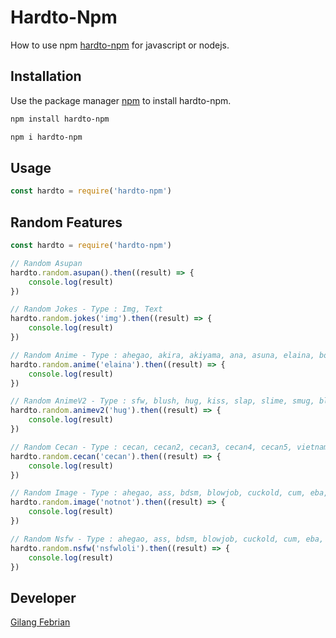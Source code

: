 # Hardto-Npm

How to use npm [hardto-npm](https://www.npmjs.com/package/hardto-npm) for javascript or nodejs.

## Installation

Use the package manager [npm](https://www.npmjs.com/package/hardto-npm) to install hardto-npm.

```bash
npm install hardto-npm
```

```bash
npm i hardto-npm
```

## Usage

```javascript
const hardto = require('hardto-npm')
```

## Random Features

```javascript
const hardto = require('hardto-npm')

// Random Asupan
hardto.random.asupan().then((result) => {
    console.log(result)
})

// Random Jokes - Type : Img, Text
hardto.random.jokes('img').then((result) => {
    console.log(result)
})

// Random Anime - Type : ahegao, akira, akiyama, ana, asuna, elaina, boruto, chitanda, ayuzawa, miku, sagiri
hardto.random.anime('elaina').then((result) => {
    console.log(result)
})

// Random AnimeV2 - Type : sfw, blush, hug, kiss, slap, slime, smug, blowjob, nsfwNeko, nsfw
hardto.random.animev2('hug').then((result) => {
    console.log(result)
})

// Random Cecan - Type : cecan, cecan2, cecan3, cecan4, cecan5, vietnam, china, thailand
hardto.random.cecan('cecan').then((result) => {
    console.log(result)
})

// Random Image - Type : ahegao, ass, bdsm, blowjob, cuckold, cum, eba, ero, femdom, foot, gangbang, gifs, glasses, hentai, jahy, manga, masturbation, neko, neko2, nsfwloli, pussy, orgy,panties, tentacles, thighs, yuri, zettai
hardto.random.image('notnot').then((result) => {
    console.log(result)
})

// Random Nsfw - Type : ahegao, ass, bdsm, blowjob, cuckold, cum, eba, ero, femdom, foot, gangbang, gifs, glasses, hentai, jahy, manga, masturbation, neko, neko2, nsfwloli, pussy, orgy, panties, tentacles, thighs, yuri, zettai
hardto.random.nsfw('nsfwloli').then((result) => {
    console.log(result)
})

```

## Developer

[Gilang Febrian](https://github.com/gilangfebrianzye/)
